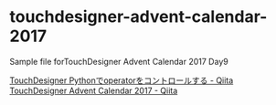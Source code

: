 # touchdesigner-advent-calendar-2017
Sample file forTouchDesigner Advent Calendar 2017 Day9

[TouchDesigner Pythonでoperatorをコントロールする - Qiita](https://qiita.com/chimanaco/items/6db8b1698325242332a9)<br>
[TouchDesigner Advent Calendar 2017 - Qiita](https://qiita.com/advent-calendar/2017/touchdesigner)
